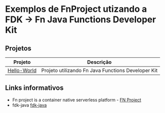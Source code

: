 # Exemplos de FnProject utizando a FDK -> Fn Java Functions Developer Kit


## Projetos

Projeto         | Descrição
--------------- | -------------
[Hello-World](https://github.com/SouJava-Rio/soujava-rio-labs/tree/master/fnProject-samples/hello-world) | Projeto utilizando Fn Java Functions Developer Kit


## Links informativos

* Fn project is a container native serverless platform - [FN Project](http://fnproject.io/)
* fdk-java [fdk-java](https://github.com/fnproject/fdk-java)
